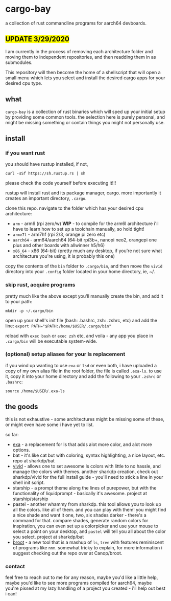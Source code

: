 # cargo-bay
a collection of rust commandline programs for aarch64 devboards. 

## <mark>UPDATE 3/29/2020</mark> 

I am currently in the process of removing each architecture folder and moving them to independent repositories, and then readding them in as submodules. 

This repository will then become the home of a shellscript that will open a small menu which lets you select and install the desired cargo apps for your desired cpu type. 

## what
`cargo-bay` is a collection of rust binaries which will sped up your initial setup by providing some common tools. the selection here is purely personal, and might be missing something or contain things you might not personally use. 

## install

### if you want rust 

you should have rustup installed, if not, 

`curl -sSf https://sh.rustup.rs | sh`

please check the code yourself before executing it!!! 

rustup will install rust and its package manager, cargo. more importantly it creates an important directory, ``.cargo``. 

clone this repo. navigate to the folder which has your desired cpu architecture: 

* `arm` - arm6 (rpi zero/w) **WIP** - to compile for the arm6l architecture i'll have to learn how to set up a toolchain manually, so hold tight!
* `armv7l` - arm7hf (rpi 2/3, orange pi zero etc)
* `aarch64` - arm64/aarch64 (64-bit rpi3b+, nanopi neo2, orangepi one plus and other boards with allwinner h5/h6)
* `x86_64` - x86 (64-bit) (pretty much any desktop, if you're not sure what architecture you're using, it is probably this one)

copy the contents of the ``bin`` folder to `.cargo/bin`, and then move the `vivid` directory into your ``.config`` folder located in your home directory, ie, ~/. 

### skip rust, acquire programs

pretty much like the above except you'll manually create the bin, and add it to your path: 

`mkdir -p ~/.cargo/bin`

open up your shell's init file (bash: .bashrc, zsh: .zshrc, etc) and add the line:
`export PATH="$PATH:/home/$USER/.cargo/bin"`

reload with `exec bash` or `exec zsh` etc, and voila - any app you place in `.cargo/bin` will be executable system-wide.

### (optional) setup aliases for your ls replacement

if you wind up wanting to use `exa` or `lsd` or even both, i have uploaded a copy of my own alias file in the root folder, the file is called `.exa-ls`. to use it, copy it into your home directory and add the following to your `.zshrc` or `.bashrc`:

`source /home/$USER/.exa-ls`

## the goods 
this is not exhaustive - some architectures might be missing some of these, or might even have some i have yet to list. 

so far: 

* [exa] - a replacement for ls that adds alot more color, and alot more options. 
* bat - it's like cat but with coloring, syntax highlighting, a nice layout, etc. repo at sharkdp/bat 
* [vivid] - allows one to set awesome ls colors with little to no hassle, and manage the colors with themes. another sharkdp creation, check out sharkdp/vivid for the full install guide - you'll need to stick a line in your shell init script. 
* starship - a prompt theme along the lines of purepower, but with the functionality of liquidprompt - basically it's awesome. project at starship/starship 
* pastel - another whammy from sharkdp. this tool allows you to look up all the colors. like all of them. and you can play with them! you might find a nice shade and want it one, two, six shades darker - there's a command for that. compare shades, generate random colors for inspiration, you can even set up a colorpicker and use your mouse to select a point on your desktop, and `pastel` will tell you all about the color you select. project at sharkdp/bat
* [broot] - a new tool that is a mashup of `ls`, `tree` with features reminiscent of programs like `nnn`. somewhat tricky to explain, for more information i suggest checking out the repo over at Canop/broot. 

### contact 

feel free to reach out to me for any reason, maybe you'd like a little help, maybe you'd like to see more programs compiled for aarch64, maybe you're pissed at my lazy handling of a project you created - i'll help out best i can!

[exa]: https://github.com/ogham/exa
[broot]: https://github.com/canop/broot
[vivid]: https://github.com/sharkdp/vivid
